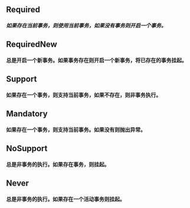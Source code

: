 
## Required
##### 如果存在当前事务，则使用当前事务，如果没有事务则开启一个事务。

## RequiredNew
#### 总是开启一个新事务。如果事务存在则开启一个新事务，将已存在的事务挂起。

## Support
#### 如果存在一个事务，则支持当前事务，如果不存在，则非事务执行。

## Mandatory
#### 如果存在一个事务，则支持当前事务。如果没有则抛出异常。

## NoSupport
#### 总是非事务的执行。如果存在事务，则挂起。

## Never
#### 总是非事务的执行。如果存在一个活动事务则挂起。

